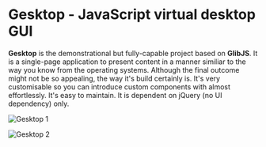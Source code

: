 # Gesktop - JavaScript virtual desktop GUI

**Gesktop** is the demonstrational but fully-capable project based on **GlibJS**. It is a single-page application to present content in a manner similiar to the way you know from the operating systems. Although the final outcome might not be so appealing, the way it's build certainly is. It's very customisable so you can introduce custom components with almost effortlessly. It's easy to maintain. It is dependent on jQuery (no UI dependency) only.

![Gesktop 1](http://s29.postimg.org/9c1kx08dj/image.png)

![Gesktop 2](http://s27.postimg.org/nm204jmfn/image.png)
